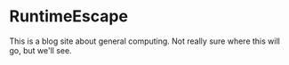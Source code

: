 # RuntimeEscape
This is a blog site about general computing. Not really sure where this will go, but we'll see.
